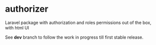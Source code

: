 # authorizer
Laravel package with authorization and roles permissions out of the box, with html UI

See **dev** branch to follow the work in progress till first stable release.
